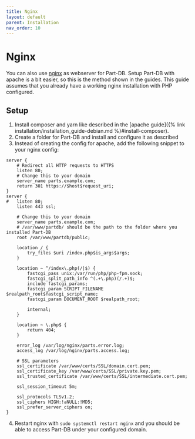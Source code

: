 ```yaml
---
title: Nginx
layout: default
parent: Installation
nav_order: 10
---
```


# Nginx

You can also use [nginx](https://www.nginx.com/) as webserver for Part-DB. Setup Part-DB with apache is a bit easier, so
this is the method shown in the guides. This guide assumes that you already have a working nginx installation with PHP
configured.

## Setup

1. Install composer and yarn like described in the [apache guide]({% link installation/installation_guide-debian.md
   %}#install-composer).
2. Create a folder for Part-DB and install and configure it as described
3. Instead of creating the config for apache, add the following snippet to your nginx config:

```nginx
server {
    # Redirect all HTTP requests to HTTPS
    listen 80;
    # Change this to your domain
    server_name parts.example.com;
    return 301 https://$host$request_uri;
}
server {
#   listen 80;
    listen 443 ssl;
    
    # Change this to your domain
    server_name parts.example.com;
    # /var/www/partdb/ should be the path to the folder where you installed Part-DB
    root /var/www/partdb/public;

    location / {
        try_files $uri /index.php$is_args$args;
    }

    location ~ ^/index\.php(/|$) {
        fastcgi_pass unix:/var/run/php/php-fpm.sock;
        fastcgi_split_path_info ^(.+\.php)(/.+)$;
        include fastcgi_params;
        fastcgi_param SCRIPT_FILENAME $realpath_root$fastcgi_script_name;
        fastcgi_param DOCUMENT_ROOT $realpath_root;

        internal;
    }

    location ~ \.php$ {
        return 404;
    }

    error_log /var/log/nginx/parts.error.log;
    access_log /var/log/nginx/parts.access.log;

    # SSL parameters
    ssl_certificate /var/www/certs/SSL/domain.cert.pem;
    ssl_certificate_key /var/www/certs/SSL/private.key.pem;
    ssl_trusted_certificate /var/www/certs/SSL/intermediate.cert.pem;

    ssl_session_timeout 5m;

    ssl_protocols TLSv1.2;
    ssl_ciphers HIGH:!aNULL:!MD5;
    ssl_prefer_server_ciphers on;
}
```

4. Restart nginx with `sudo systemctl restart nginx` and you should be able to access Part-DB under your configured
   domain.